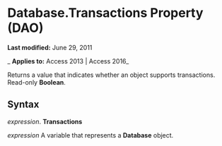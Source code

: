 
# Database.Transactions Property (DAO)

 **Last modified:** June 29, 2011

 _ **Applies to:** Access 2013 | Access 2016_

Returns a value that indicates whether an object supports transactions. Read-only  **Boolean**.


## Syntax

 _expression_. **Transactions**

 _expression_ A variable that represents a **Database** object.

